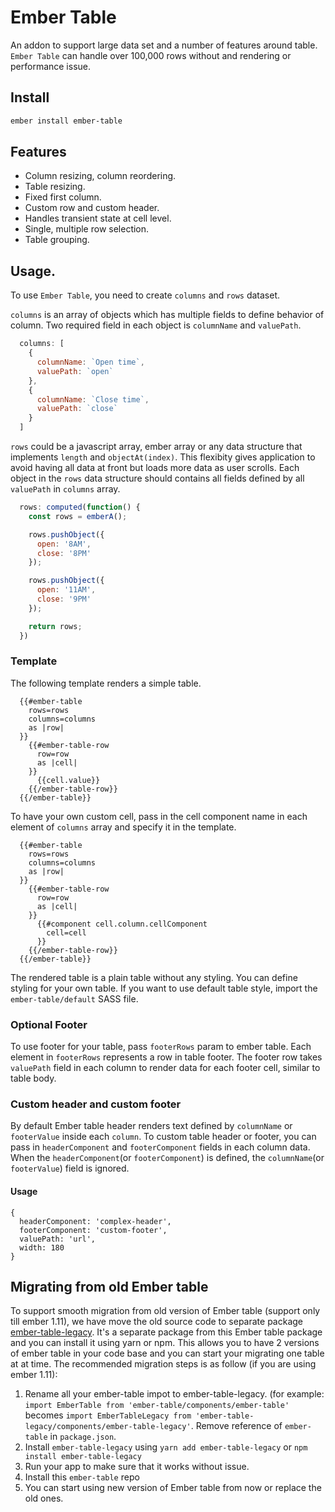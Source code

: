 # Ember Table

An addon to support large data set and a number of features around table. `Ember Table` can
handle over 100,000 rows without and rendering or performance issue.

## Install

```bash
ember install ember-table
```

## Features
- Column resizing, column reordering.
- Table resizing.
- Fixed first column.
- Custom row and custom header.
- Handles transient state at cell level.
- Single, multiple row selection.
- Table grouping.

## Usage.

To use `Ember Table`, you need to create `columns` and `rows` dataset.

`columns` is an array of objects which has multiple fields to define behavior of column.
Two required field in each object is `columnName` and `valuePath`.

```javascript
  columns: [
    {
      columnName: `Open time`,
      valuePath: `open`
    },
    {
      columnName: `Close time`,
      valuePath: `close`
    }
  ]
```

`rows` could be a javascript array, ember array or any data structure that implements `length` and
`objectAt(index)`. This flexibity gives application to avoid having all data at front but loads more
data as user scrolls. Each object in the `rows` data structure should contains all fields defined
by all `valuePath` in `columns` array.

```javascript
  rows: computed(function() {
    const rows = emberA();

    rows.pushObject({
      open: '8AM',
      close: '8PM'
    });

    rows.pushObject({
      open: '11AM',
      close: '9PM'
    });

    return rows;
  })
```

### Template

The following template renders a simple table.

```
  {{#ember-table
    rows=rows
    columns=columns
    as |row|
  }}
    {{#ember-table-row
      row=row
      as |cell|
    }}
      {{cell.value}}
    {{/ember-table-row}}
  {{/ember-table}}
```

To have your own custom cell, pass in the cell component name in each element of `columns` array and
specify it in the template.

```
  {{#ember-table
    rows=rows
    columns=columns
    as |row|
  }}
    {{#ember-table-row
      row=row
      as |cell|
    }}
      {{#component cell.column.cellComponent
        cell=cell
      }}
    {{/ember-table-row}}
  {{/ember-table}}
```

The rendered table is a plain table without any styling. You can define styling for your own table.
If you want to use default table style, import the `ember-table/default` SASS file.

### Optional Footer
To use footer for your table, pass `footerRows` param to ember table. Each element in `footerRows` represents a row in table footer. The footer row takes `valuePath` field in each column to render data for each footer cell, similar to table body.

### Custom header and custom footer
By default Ember table header renders text defined by `columnName` or `footerValue` inside each `column`. To custom table header or footer, you can pass in `headerComponent` and `footerComponent` fields in each column data. When the `headerComponent`(or `footerComponent`) is defined, the `columnName`(or `footerValue`) field is ignored.
#### Usage
```
{
  headerComponent: 'complex-header',
  footerComponent: 'custom-footer',
  valuePath: 'url',
  width: 180
}
```
## Migrating from old Ember table
To support smooth migration from old version of Ember table (support only till ember 1.11), we have move the old source code to separate package [ember-table-legacy](https://github.com/Addepar/ember-table-legacy). It's a separate package from this Ember table package and you can install it using yarn or npm. This allows you to have 2 versions of ember table in your code base and you can start your migrating one table at at time. The recommended migration steps is as follow (if you are using ember 1.11):

1) Rename all your ember-table impot to ember-table-legacy. (for example: `import EmberTable from 'ember-table/components/ember-table'` becomes `import EmberTableLegacy from 'ember-table-legacy/components/ember-table-legacy'`. Remove reference of `ember-table` in `package.json`.
2) Install `ember-table-legacy` using `yarn add ember-table-legacy` or `npm install ember-table-legacy`
3) Run your app to make sure that it works without issue.
4) Install this `ember-table` repo
5) You can start using new version of Ember table from now or replace the old ones.
